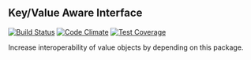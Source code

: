 ## Key/Value Aware Interface ##
[![Build Status](https://travis-ci.org/Dhii/data-value-object-interface.svg?branch=master)](https://travis-ci.org/Dhii/data-value-object-interface)
[![Code Climate](https://codeclimate.com/github/Dhii/data-value-object-interface/badges/gpa.svg)](https://codeclimate.com/github/Dhii/data-value-object-interface)
[![Test Coverage](https://codeclimate.com/github/Dhii/data-value-object-interface/badges/coverage.svg)](https://codeclimate.com/github/Dhii/data-value-object-interface/coverage)

Increase interoperability of value objects by depending on this package.
